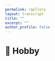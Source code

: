```yaml
---
permalink: /gallery
layout: transcript
title: ""
excerpt: ""
author_profile: false
---
```


# 🛝 Hobby
